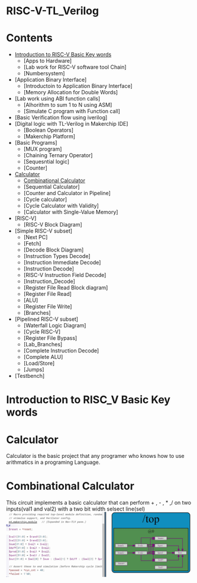 # RISC-V-TL_Verilog
# Contents
- [Introduction to RISC-V Basic Key words](#Introduction-to-RISC-V-Basic-Key-words )
  - [Apps to Hardware]
  - [Lab work for RISC-V software tool Chain]
  - [Numbersystem]
- [Application Binary Interface]
  - [Introductoin to Application Binary Interface]
  - [Memory Allocation for Double Words]
- [Lab work using ABI function calls]
  - [Alhorithm to sum 1 to N using ASM]
  - [Simulate C program with Function call]
- [Basic Verification flow using iverilog]  
- [Digital logic with TL-Verilog in Makerchip IDE]
  - [Boolean Operators]
  - [Makerchip Platform]
- [Basic Programs]
  - [MUX program]
  - [Chaining Ternary Operator]
  - [Sequesntial logic]
  - [Counter]
- [Calculator](#calculator)
    - [Combinational Calculator](#combinational-calculator)
    - [Sequential Calculator]
    - [Counter and Calculator in Pipeline]
    - [Cycle calculator]
    - [Cycle Calculator with Validity]
    - [Calculator with Single-Value Memory]
- [RISC-V]   
  - [RISC-V Block Diagram]
- [Simple RISC-V subset]
  - [Next PC]
  - [Fetch]
  - [Decode Block Diagram]
  - [Instruction Types Decode]
  - [Instruction Immediate Decode]
  - [Instruction Decode]
  - [RISC-V Instruction Field Decode]
  - [Instruction_Decode]
  - [Register File Read Block diagram]
  - [Register File Read]
  - [ALU]
  - [Register File Write]
  - [Branches]
- [Pipelined RISC-V subset]
  - [Waterfall Logic Diagram]
  - [Cycle RISC-V]
  - [Register File Bypass]
  - [Lab_Branches]
  - [Complete Instruction Decode]
  - [Complete ALU]
  - [Load/Store]
  - [Jumps]
- [Testbench]

# Introduction to RISC_V Basic Key words


# Calculator
Calculator is the basic project that any programer who knows how to use arithmatics in a programing Language. 

# Combinational Calculator
This circuit implements a basic calculator that can perform + , - , * ,/ on two inputs(val1 and val2) with a two bit width selsect line(sel)
![alt text](https://github.com/Shabarish443/RISC-V-TL_Verilog/blob/master/images/Calculator.JPG)
